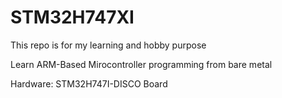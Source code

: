 # STM32H747XI

This repo is for my learning and hobby purpose

Learn ARM-Based Mirocontroller programming from bare metal

Hardware: STM32H747I-DISCO Board